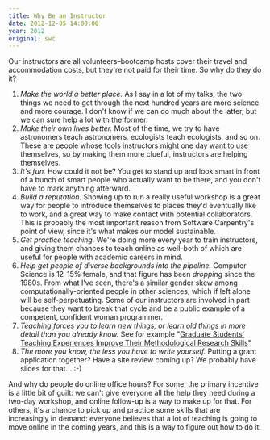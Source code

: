 ```yaml
---
title: Why Be an Instructor
date: 2012-12-05 14:00:00
year: 2012
original: swc
---
```

<p>Our instructors are all volunteers–bootcamp hosts cover their travel and accommodation costs, but they're not paid for their time.  So why do they do it?</p>
<ol>
  <li><em>Make the world a better place.</em> As I say in a lot of my talks, the two things we need to get through the next hundred years are more science and more courage.  I don't know if we can do much about the latter, but we can sure help a lot with the former.</li>
  <li><em>Make their own lives better.</em> Most of the time, we try to have astronomers teach astronomers, ecologists teach ecologists, and so on.  These are people whose tools instructors might one day want to use themselves, so by making them more clueful, instructors are helping themselves.</li>
  <li><em>It's fun.</em>  How could it not be?  You get to stand up and look smart in front of a bunch of smart people who actually want to be there, and you don't have to mark anything afterward.</li>
  <li><em>Build a reputation.</em>  Showing up to run a really useful workshop is a great way for people to introduce themselves to places they'd eventually like to work, and a great way to make contact with potential collaborators.  This is probably the most important reason from Software Carpentry's point of view, since it's what makes our model sustainable.</li>
  <li><em>Get practice teaching.</em>  We're doing more every year to train instructors, and giving them chances to teach online as well–both of which are useful for people with academic careers in mind.</li>
  <li><em>Help get people of diverse backgrounds into the pipeline.</em> Computer Science is 12-15% female, and that figure has been <em>dropping</em> since the 1980s.  From what I've seen, there's a similar gender skew among computationally-oriented people in other sciences, which if left alone will be self-perpetuating.  Some of our instructors are involved in part because they want to break that cycle and be a public example of a competent, confident woman programmer.</li>
  <li><em>Teaching forces you to learn new things, or learn old things in more detail than you already know.</em> See for example "<a href="http://www.sciencemag.org/content/333/6045/1037.abstract">Graduate Students' Teaching Experiences Improve Their Methodological Research Skills</a>"</li>
  <li><em>The more you know, the less you have to write yourself.</em> Putting a grant application together? Have a site review coming up?  We probably have slides for that… :-)</li>
</ol>
<p>And why do people do online office hours? For some, the primary incentive is a little bit of guilt: we can't give everyone all the help they need during a two-day workshop, and online follow-up is a way to make up for that.  For others, it's a chance to pick up and practice some skills that are increasingly in demand: everyone believes that a lot of teaching is going to move online in the coming years, and this is a way to figure out how to do it.</p>
